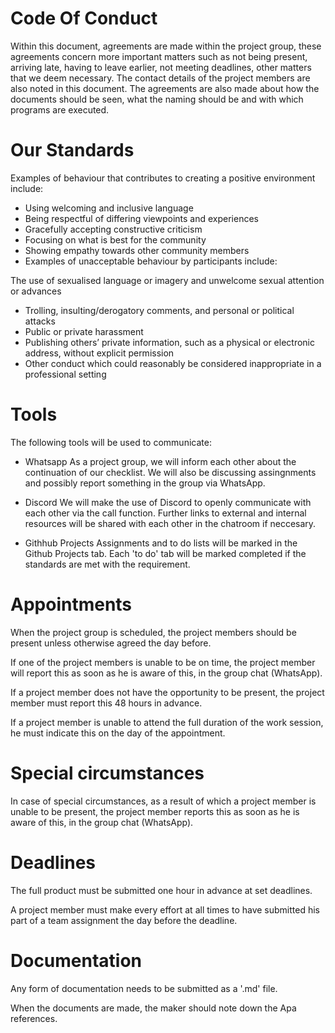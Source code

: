 # Code Of Conduct

Within this document, agreements are made within the project group, these agreements concern more important matters such as not being present, arriving late, having to leave earlier, not meeting deadlines, other matters that we deem necessary. The contact details of the project members are also noted in this document. The agreements are also made about how the documents should be seen, what the naming should be and with which programs are executed.

# Our Standards

Examples of behaviour that contributes to creating a positive environment include:

- Using welcoming and inclusive language
- Being respectful of differing viewpoints and experiences
- Gracefully accepting constructive criticism
- Focusing on what is best for the community
- Showing empathy towards other community members
- Examples of unacceptable behaviour by participants include:

The use of sexualised language or imagery and unwelcome sexual attention or advances
- Trolling, insulting/derogatory comments, and personal or political attacks
- Public or private harassment
- Publishing others’ private information, such as a physical or electronic address, without explicit permission
- Other conduct which could reasonably be considered inappropriate in a professional setting

# Tools

The following tools will be used to communicate:

- Whatsapp
As a project group, we will inform each other about the continuation of our checklist. We will also be discussing assingnments and possibly report something in the group via WhatsApp.

- Discord
We will make the use of Discord to openly communicate with each other via the call function. Further links to external and internal resources will be shared with each other in the chatroom if neccesary.

- Githhub Projects
Assignments and to do lists will be marked in the Github Projects tab. Each 'to do' tab will be marked completed if the standards are met with the requirement.

# Appointments
When the project group is scheduled, the project members should be present unless otherwise agreed the day before.

If one of the project members is unable to be on time, the project member will report this as soon as he is aware of this, in the group chat (WhatsApp).

If a project member does not have the opportunity to be present, the project member must report this 48 hours in advance.

If a project member is unable to attend the full duration of the work session, he must indicate this on the day of the appointment.

# Special circumstances

In case of special circumstances, as a result of which a project member is unable to be present, the project member reports this as soon as he is aware of this, in the group chat (WhatsApp).

# Deadlines
The full product must be submitted one hour in advance at set deadlines.

A project member must make every effort at all times to have submitted his part of a team assignment the day before the deadline.


# Documentation
Any form of documentation needs to be submitted as a '.md' file. 

When the documents are made, the maker should note down the Apa references.
